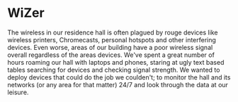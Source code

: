 # WiZer

The wireless in our residence hall is often plagued by rouge devices like wireless printers, Chromecasts, personal hotspots and other interfering devices. Even worse, areas of our building have a poor wireless signal overall regardless of the areas devices. We've spent a great number of hours roaming our hall with laptops and phones, staring at ugly text based tables searching for devices and checking signal strength. We wanted to deploy devices that could do the job we coulden't; to monitor the hall and its networks (or any area for that matter) 24/7 and look through the data at our leisure.
